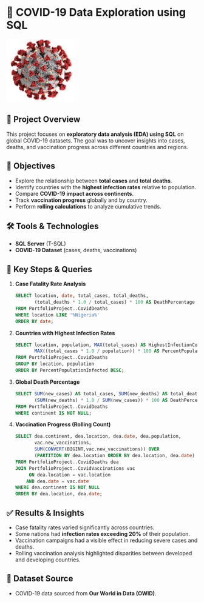 # 🦠 COVID-19 Data Exploration using SQL
![](Covid19.jpg)

## 📌 Project Overview

This project focuses on **exploratory data analysis (EDA) using SQL** on global COVID-19 datasets. The goal was to uncover insights into cases, deaths, and vaccination progress across different countries and regions.

## 🎯 Objectives

* Explore the relationship between **total cases** and **total deaths**.
* Identify countries with the **highest infection rates** relative to population.
* Compare **COVID-19 impact across continents**.
* Track **vaccination progress** globally and by country.
* Perform **rolling calculations** to analyze cumulative trends.

## 🛠️ Tools & Technologies

* **SQL Server** (T-SQL)
* **COVID-19 Dataset** (cases, deaths, vaccinations)

## 🔑 Key Steps & Queries

1. **Case Fatality Rate Analysis**

   ```sql
   SELECT location, date, total_cases, total_deaths,
          (total_deaths * 1.0 / total_cases) * 100 AS DeathPercentage
   FROM PortfolioProject..CovidDeaths
   WHERE location LIKE '%Nigeria%'
   ORDER BY date;
   ```

2. **Countries with Highest Infection Rates**

   ```sql
   SELECT location, population, MAX(total_cases) AS HighestInfectionCount,
          MAX((total_cases * 1.0 / population)) * 100 AS PercentPopulationInfected
   FROM PortfolioProject..CovidDeaths
   GROUP BY location, population
   ORDER BY PercentPopulationInfected DESC;
   ```

3. **Global Death Percentage**

   ```sql
   SELECT SUM(new_cases) AS total_cases, SUM(new_deaths) AS total_deaths,
          (SUM(new_deaths) * 1.0 / SUM(new_cases)) * 100 AS DeathPercentage
   FROM PortfolioProject..CovidDeaths
   WHERE continent IS NOT NULL;
   ```

4. **Vaccination Progress (Rolling Count)**

   ```sql
   SELECT dea.continent, dea.location, dea.date, dea.population,
          vac.new_vaccinations,
          SUM(CONVERT(BIGINT,vac.new_vaccinations)) OVER
          (PARTITION BY dea.location ORDER BY dea.location, dea.date) AS RollingPeopleVaccinated
   FROM PortfolioProject..CovidDeaths dea
   JOIN PortfolioProject..CovidVaccinations vac
        ON dea.location = vac.location
       AND dea.date = vac.date
   WHERE dea.continent IS NOT NULL
   ORDER BY dea.location, dea.date;
   ```

## ✅ Results & Insights

* Case fatality rates varied significantly across countries.
* Some nations had **infection rates exceeding 20%** of their population.
* Vaccination campaigns had a visible effect in reducing severe cases and deaths.
* Rolling vaccination analysis highlighted disparities between developed and developing countries.

## 📂 Dataset Source

* COVID-19 data sourced from **Our World in Data (OWID)**.
